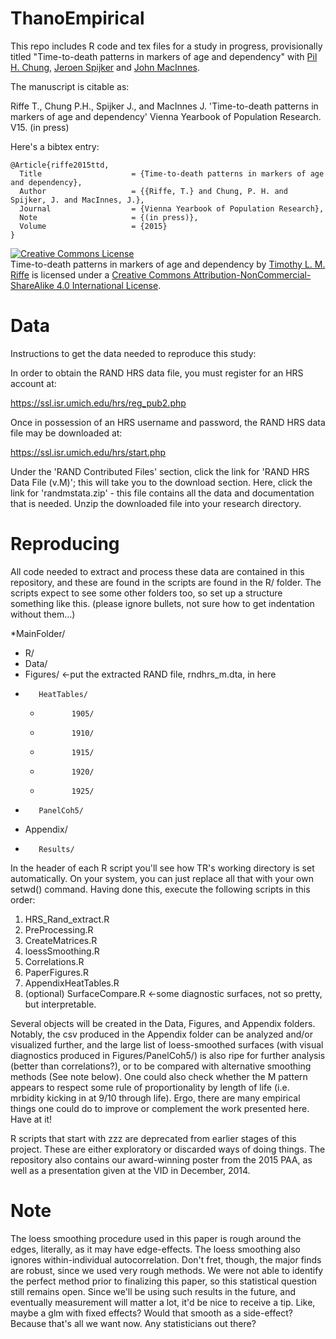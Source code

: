ThanoEmpirical
==============

This repo includes R code and tex files for a study in progress, provisionally titled "Time-to-death patterns in markers of age and dependency" with [Pil H. Chung](http://www.paulchung.org/), [Jeroen Spijker](http://ced.uab.es/en/directori/jeroen-spijker/) and [John MacInnes](http://www.sps.ed.ac.uk/staff/sociology/macinnes_john). 

The manuscript is citable as:

Riffe T., Chung P.H., Spijker J., and MacInnes J. 'Time-to-death patterns in markers of age and dependency' Vienna Yearbook of Population Research. V15. (in press)

Here's a bibtex entry:
```
@Article{riffe2015ttd,
  Title                    = {Time-to-death patterns in markers of age and dependency},
  Author                   = {{Riffe, T.} and Chung, P. H. and Spijker, J. and MacInnes, J.},
  Journal                  = {Vienna Yearbook of Population Research},
  Note                     = {(in press)},
  Volume                   = {2015}
}
```
<a rel="license" href="http://creativecommons.org/licenses/by-nc-sa/4.0/"><img alt="Creative Commons License" style="border-width:0" src="https://i.creativecommons.org/l/by-nc-sa/4.0/88x31.png" /></a><br /><span xmlns:dct="http://purl.org/dc/terms/" property="dct:title">Time-to-death patterns in markers of age and dependency</span> by <a xmlns:cc="http://creativecommons.org/ns#" href="https://sites.google.com/site/timriffepersonal/" property="cc:attributionName" rel="cc:attributionURL">Timothy L. M. Riffe</a> is licensed under a <a rel="license" href="http://creativecommons.org/licenses/by-nc-sa/4.0/">Creative Commons Attribution-NonCommercial-ShareAlike 4.0 International License</a>.

Data
========
Instructions to get the data needed to reproduce this study:

In order to obtain the RAND HRS data file, you must register for an HRS account at:

https://ssl.isr.umich.edu/hrs/reg_pub2.php 

Once in possession of an HRS username and password, the RAND HRS data file may be downloaded at:

https://ssl.isr.umich.edu/hrs/start.php

Under the 'RAND Contributed Files' section, click the link for 'RAND HRS Data File (v.M)'; this will take you to the download section. Here, click the link for 'randmstata.zip' - this file contains all the data and documentation that is needed. Unzip the downloaded file into your research directory.

Reproducing
===========
All code needed to extract and process these data are contained in this repository, and these are found in the scripts are found in the R/ folder. The scripts expect to see some other folders too, so set up a structure something like this. (please ignore bullets, not sure how to get indentation without them...)

 *MainFolder/
  *    R/
  *    Data/             
  *    Figures/  <-put the extracted RAND file, rndhrs_m.dta, in here
   *        HeatTables/
     *            1905/
     *            1910/
     *            1915/
     *            1920/
     *            1925/
   *        PanelCoh5/     
  *    Appendix/
   *        Results/

In the header of each R script you'll see how TR's working directory is set automatically. On your system, you can just replace all that with your own setwd() command. Having done this, execute the following scripts in this order:

1. HRS_Rand_extract.R
2. PreProcessing.R
3. CreateMatrices.R
4. loessSmoothing.R
5. Correlations.R
6. PaperFigures.R
7. AppendixHeatTables.R
8. (optional) SurfaceCompare.R   <-some diagnostic surfaces, not so pretty, but interpretable.

Several objects will be created in the Data, Figures, and Appendix folders. Notably, the csv produced in the Appendix folder can be analyzed and/or visualized further, and the large list of loess-smoothed surfaces (with visual diagnostics produced in Figures/PanelCoh5/) is also ripe for further analysis (better than correlations?), or to be compared with alternative smoothing methods (See note below). One could also check whether the M pattern appears to respect some rule of proportionality by length of life (i.e. mrbidity kicking in at 9/10 through life). Ergo, there are many empirical things one could do to improve or complement the work presented here. Have at it!

R scripts that start with zzz are deprecated from earlier stages of this project. These are either exploratory or discarded ways of doing things. The repository also contains our award-winning poster from the 2015 PAA, as well as a presentation given at the VID in December, 2014.

Note
========
The loess smoothing procedure used in this paper is rough around the edges, literally, as it may have edge-effects. The loess smoothing also ignores within-individual autocorrelation. Don't fret, though, the major finds are robust, since we used very rough methods. We were not able to identify the perfect method prior to finalizing this paper, so this statistical question still remains open. Since we'll be using such results in the future, and eventually measurement will matter a lot, it'd be nice to receive a tip. Like, maybe a glm with fixed effects? Would that smooth as a side-effect? Because that's all we want now. Any statisticians out there?

